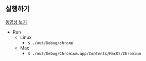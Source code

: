 ## 실행하기
[동영상 보기](https://youtu.be/rMbJj-48VwY)
- Run
  - Linux
    - ```$ ./out/Debug/chrome```
  - Mac
    - ```$ ./out/Debug/Chromium.app/Contents/MacOS/Chromium```
